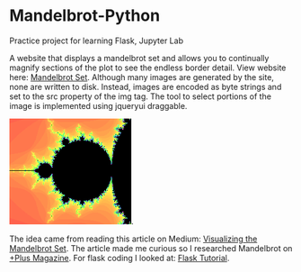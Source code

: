 # Mandelbrot-Python
Practice project for learning Flask, Jupyter Lab

A website that displays a mandelbrot set and allows you to continually magnify sections of the plot to see the endless border detail. View website here:
[Mandelbrot Set](https://rickapps.pythonanywhere.com). Although many images are generated by the site, none are written to disk. Instead, images are encoded as byte strings and set to the src property of the img tag. The tool to select portions of the image is implemented using jqueryui draggable. 

![screenshot of plot](scripts/static/img/screenshot.png "Mandelbrot Set").

The idea came from reading this article on Medium: [Visualizing the Mandelbrot Set](https://medium.com/swlh/visualizing-the-mandelbrot-set-using-python-50-lines-f6aa5a05cf0f).
The article made me curious so I researched Mandelbrot on [+Plus Magazine](https://plus.maths.org/content). For flask coding I looked at: [Flask Tutorial](https://code-maven.com/hello-world-with-flask-and-python).

